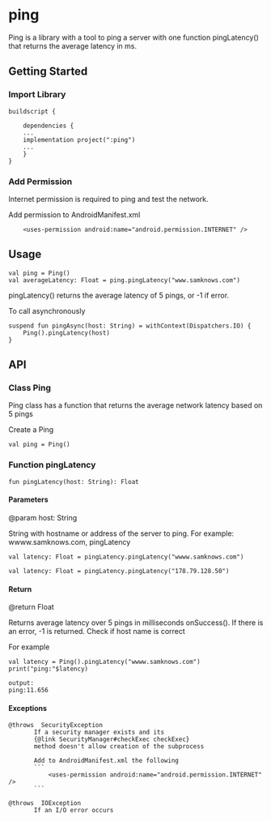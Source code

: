 # ping

Ping is a library with a tool to ping a server with one function pingLatency() that returns the average latency in ms.

## Getting Started

### Import Library

```app build.gradle
buildscript {

    dependencies {
    ...
    implementation project(":ping")
    ...
    }
}
```

### Add Permission

Internet permission is required to ping and test the network.

Add permission to AndroidManifest.xml

```
    <uses-permission android:name="android.permission.INTERNET" />
```

## Usage

```
val ping = Ping()
val averageLatency: Float = ping.pingLatency("www.samknows.com")
```

pingLatency() returns the average latency of 5 pings, or -1 if error.

To call asynchronously

```
suspend fun pingAsync(host: String) = withContext(Dispatchers.IO) {
    Ping().pingLatency(host)
}     
```

## API

### Class Ping

Ping class has a function that returns the average network latency based on 5 pings

Create a Ping

```
val ping = Ping()    
```

### Function pingLatency

```
fun pingLatency(host: String): Float 
```

#### Parameters


@param host: String
        
String with hostname or address of the server to ping.  For example: wwww.samknows.com, pingLatency

```
val latency: Float = pingLatency.pingLatency("wwww.samknows.com")

val latency: Float = pingLatency.pingLatency("178.79.128.50") 
```

#### Return

@return Float

Returns average latency over 5 pings in milliseconds onSuccess().
If there is an error, -1 is returned.  Check if host name is correct
        
For example 
```
val latency = Ping().pingLatency("wwww.samknows.com")
print("ping:"$latency)
```

```
output:
ping:11.656
```


#### Exceptions

```
@throws  SecurityException
       If a security manager exists and its
       {@link SecurityManager#checkExec checkExec}
       method doesn't allow creation of the subprocess
       
       Add to AndroidManifest.xml the following
       ```
           <uses-permission android:name="android.permission.INTERNET" />
       ```

@throws  IOException
       If an I/O error occurs
     
```